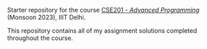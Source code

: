 Starter repository for the course [CSE201 - *Advanced Programming*](https://techtree.iiitd.edu.in/viewDescription/filename?=CSE201) (Monsoon 2023), IIIT Delhi.  
  
This repository contains all of my assignment solutions completed throughout the course.  